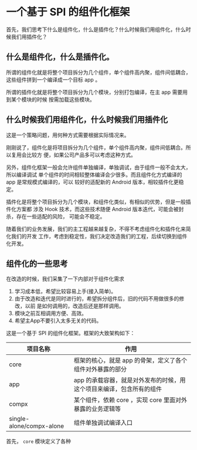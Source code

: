 # 一个基于 SPI 的组件化框架

首先，我们思考下什么是组件化，什么是插件化？什么时候我们用组件化，什么时候我们用插件化？

## 什么是组件化，什么是插件化。

所谓的组件化就是将整个项目拆分为几个组件，单个组件高内聚，组件间低耦合，这些组件拼到一个编译成一个目标 app 。

所谓的插件化就是将整个项目拆分为几个模块，分别打包编译，在主 app 需要用到某个模块的时候
按需加载这些模块。

## 什么时候我们用组件化，什么时候我们用插件化

这是一个策略问题，用何种方式需要根据实际情况来。

刚刚说了，组件化是将项目拆分为几个组件，单个组件高内聚，组件间低耦合。所以复用会比较方
便，如果公司产品多可以考虑这种方式。

另外，组件化框架一般会允许组件单独编译，单独调试，由于组件一般不会太大，所以编译调试
单个组件的时间相较整体编译会少很多。而且组件化方式编译的 app 是常规模式编译的，可以
较好的适配新的 Android 版本，相较插件化更稳定。

插件化是将整个项目拆分为几个模块，和组件化类似，有相似的优势，但是一般插件化方案都
涉及 Hook 技术，而这些技术随便 Android 版本迭代，可能会被封杀，存在一些适配的风险，
可能会不稳定。

随着我们的业务发展，我们的主工程越来越复杂，不得不考虑组件化和插件化来简化我们的开发
工作，考虑到稳定性，我们决定改造我们的工程，后续切换到组件化开发。

## 组件化的一些思考

在改造的时候，我们采集了一下内部对于组件化需求

1. 学习成本低，希望比较容易上手(接入简单)。
2. 由于改造和迭代是同时进行的，希望拆分组件后，旧的代码不用做很多的修改，以前
是如何调用的，改造后还是那样调用。
3. 模块之前互相调用方便、高效。
4. 希望主App不要引入太多无关的代码。



这是一个基于 SPI 的组件化框架。框架的大致架构如下：

项目名称 | 作用
-------|-------
core | 框架的核心，就是 app 的骨架，定义了各个组件对外暴露的部分
app | app 的承载容器，就是对外发布的时候，用这个项目来编译，包含所有的组件
compx | 某个组件，依赖 core ，实现 core 里面对外暴露的业务逻辑等
single-alone/compx-alone | 组件单独调试编译入口


首先， `core` 模块定义了各种